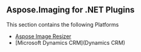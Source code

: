 ## Aspose.Imaging for .NET Plugins

This section contains the following Platforms

* [Aspose Image Resizer](Aspose.UmbracoImageResizer)
* [Microsoft Dynamics CRM](Dynamics CRM)